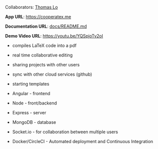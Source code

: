Collaborators: [Thomas Lo](https://github.com/tommy-lo)

**App URL**: https://cooperatex.me

**Documentation URL**: [docs/README.md](docs)

**Demo Video URL**: https://youtu.be/YQSpjoTv2oI

- compiles LaTeX code into a pdf
- real time collaborative editing
- sharing projects with other users
- sync with other cloud services (github)
- starting templates

- Angular - frontend
- Node - front/backend
- Express - server
- MongoDB - database
- Socket.io - for collaboration between multiple users
- Docker/CircleCI - Automated deployment and Continuous Integration
